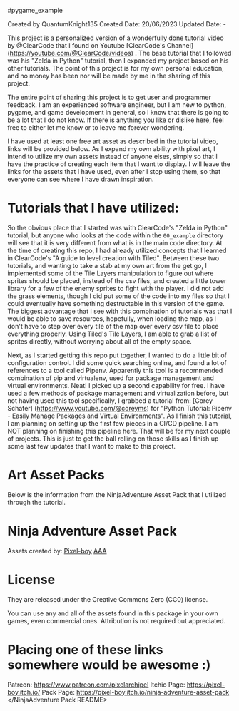 #pygame_example

Created by QuantumKnight135
Created Date: 20/06/2023
Updated Date: -

This project is a personalized version of a wonderfully done tutorial video by @ClearCode that I found on Youtube 
[ClearCode's Channel] (https://youtube.com/@ClearCode/videos)
. The base tutorial that I followed was his "Zelda in Python" tutorial, then I expanded my project based on his other tutorials. The point of this project is for my own personal education, and no money has been nor will be made by me in the sharing of this project.

The entire point of sharing this project is to get user and programmer feedback. I am an experienced software engineer, but I am new to python, pygame, and game development in general, so I know that there is going to be a lot that I do not know. If there is anything you like or dislike here, feel free to either let me know or to leave me forever wondering.


I have used at least one free art asset as described in the tutorial video, links will be provided below. As I expand my own ability with pixel art, I intend to utilize my own assets instead of anyone elses, simply so that I have the practice of creating each item that I want to display. I will leave the links for the assets that I have used, even after I stop using them, so that everyone can see where I have drawn inspiration.


# Tutorials that I have utilized:

So the obvious place that I started was with ClearCode's "Zelda in Python" tutorial, but anyone who looks at the code within the `00_example` directory will see that it is very different from what is in the main code directory. At the time of creating this repo, I had already utilized concepts that I learned in ClearCode's "A guide to level creation with Tiled". Between these two tutorials, and wanting to take a stab at my own art from the get go, I implemented some of the Tile Layers manipulation to figure out where sprites should be placed, instead of the csv files, and created a little tower library for a few of the enemy sprites to fight with the player. I did not add the grass elements, though I did put some of the code into my files so that I could eventually have something destructable in this version of the game. The biggest advantage that I see with this combination of tutorials was that I would be able to save resources, hopefully, when loading the map, as I don't have to step over every tile of the map over every csv file to place everything properly. Using Tiled's Tile Layers, I am able to grab a list of sprites directly, without worrying about all of the empty space.

Next, as I started getting this repo put together, I wanted to do a little bit of configuration control. I did some quick searching online, and found a lot of references to a tool called Pipenv. Apparently this tool is a recommended combination of pip and virtualenv, used for package management and virtual environments. Neat! I picked up a second capability for free. I have used a few methods of package management and virtualization before, but not having used this tool specifically, I grabbed a tutorial from:
[Corey Schafer] (https://www.youtube.com/@coreyms)
for "Python Tutorial: Pipenv - Easily Manage Packages and Virtual Environments". As I finish this tutorial, I am planning on setting up the first few pieces in a CI/CD pipeline. I am NOT planning on finishing this pipeline here. That will be for my next couple of projects. This is just to get the ball rolling on those skills as I finish up some last few updates that I want to make to this project.


# Art Asset Packs

Below is the information from the NinjaAdventure Asset Pack that I utilized through the tutorial.
<NinjaAdventure Pack README>
# Ninja Adventure Asset Pack

Assets created by:
[Pixel-boy](https://pixel-boy.itch.io/)
[AAA](https://www.instagram.com/challenger.aaa/?hl=fr)

# License

They are released under the Creative Commons Zero (CC0) license.

You can use any and all of the assets found in this package in your own games,
even commercial ones. Attribution is not required but appreciated.

# Placing one of these links somewhere would be awesome :)
Patreon: https://www.patreon.com/pixelarchipel 
Itchio Page: https://pixel-boy.itch.io/
Pack Page: https://pixel-boy.itch.io/ninja-adventure-asset-pack
</NinjaAdventure Pack README>